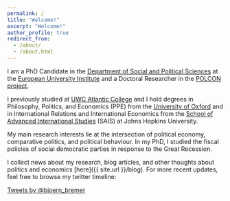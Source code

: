 ```yaml
---
permalink: /
title: "Welcome!"
excerpt: "Welcome!"
author_profile: true
redirect_from: 
  - /about/
  - /about.html
---
```


I am a PhD Candidate in the [Department of Social and Political Sciences](https://www.eui.eu/DepartmentsAndCentres/PoliticalAndSocialSciences/Index.aspx) at the [European University Institute](https://www.eui.eu/Home.aspx") and a Doctoral Researcher in the [POLCON project]("http://www.eui.eu/Projects/POLCON/Home.aspx).

I previously studied at [UWC Atlantic College](http://www.atlanticcollege.org/) and I hold degrees in Philosophy, Politics, and Economics (PPE) from the [University of Oxford](http://www.ox.ac.uk/) and in International Relations and International Economics from the [School of Advanced International Studies](https://www.sais-jhu.edu/) (SAIS) at Johns Hopkins University.

My main research interests lie at the intersection of political economy, comparative politics, and political behaviour. In my PhD, I studied the fiscal policies of social democratic parties in response to the Great Recession.

I collect news about my research, blog articles, and other thoughts about politics and economics [here]({{ site.url }}/blog). For more recent updates, feel free to browse my twitter timeline: 

<a class="twitter-timeline" data-dnt="true" href="https://twitter.com/bjoern_bremer" data-widget-id="614467895389724673">Tweets by @bjoern_bremer</a>
  <script>!function(d,s,id){var js,fjs=d.getElementsByTagName(s)[0],p=/^http:/.test(d.location)?'http':'https';if(!d.getElementById(id)){js=d.createElement(s);js.id=id;js.src=p+"://platform.twitter.com/widgets.js";fjs.parentNode.insertBefore(js,fjs);}}(document,"script","twitter-wjs");</script>
